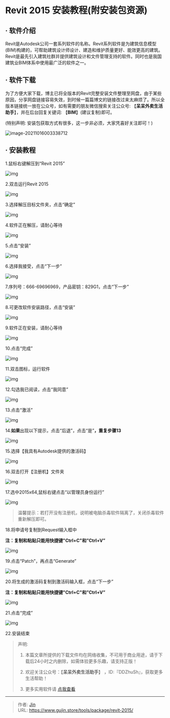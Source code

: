 # Revit 2015 安装教程(附安装包资源)


## · 软件介绍
Revit是Autodesk公司一套系列软件的名称。Revit系列软件是为建筑信息模型(BIM)构建的，可帮助建筑设计师设计、建造和维护质量更好、能效更高的建筑。Revit是最先引入建筑社群并提供建筑设计和文件管理支持的软件。同时也是我国建筑业BIM体系中使用最广泛的软件之一。

## · 软件下载
为了方便大家下载，博主已将全版本的Revit完整安装文件整理至网盘，由于某些原因，分享网盘链接容易失效，到时候一篇篇博文的链接改过来太麻烦了。所以全版本链接统一放在公众号，如有需要的朋友微信搜索关注公众号: 【**呆呆外卖生活助手**】，并在后台回复关键词: 【**BIM**】(建议复制)即可。

(特别声明: 安装包获取方式有很多，这一步非必须，大家凭喜好关注即可！)

![image-20211016003338712](https://img.gujin.store/img/image-20211016003338712.png)

## · 安装教程

1.鼠标右键解压到“Revit 2015”

![img](https://img.gujin.store/img/v2-113231bd93a8a56a3da860ca158f083f_720w.png)

2.双击运行Revit 2015

![img](https://img.gujin.store/img/v2-9cfcb92c01f1dafb5eccbf949dbd59e2_720w.png)

3.选择解压目标文件夹，点击“确定”

![img](https://img.gujin.store/img/v2-b4e51c6c0aef507290372a5121ad5d55_720w.png)

4.软件正在解压，请耐心等待

![img](https://img.gujin.store/img/v2-daa3668f6a7cb079975a78205dab8534_720w.png)

5.点击“安装”

![img](https://img.gujin.store/img/v2-8e12175d28f7c96ab9d9e7b0e4c29a42_720w.png)

6.选择我接受，点击“下一步”

![img](https://img.gujin.store/img/v2-c9a508e443350c9bc063c88ef539644d_720w.png)

7.序列号：666-69696969，产品密钥：829G1，点击“下一步”

![img](https://img.gujin.store/img/v2-bbd05a0995e3102521f54c0210846fd0_720w.png)

8.可更改软件安装路径，点击“安装”

![img](https://img.gujin.store/img/v2-cc7e0e2c77c40e997c1831ca945e4d69_720w.png)

9.软件正在安装，请耐心等待

![img](https://img.gujin.store/img/v2-17cf974128cbce9bacdba6c718b65ee8_720w.png)

10.点击“完成”

![img](https://img.gujin.store/img/v2-0ead11d0682337e2ea47b8bc2d4184f6_720w.png)

11.双击图标，运行软件

![img](https://img.gujin.store/img/v2-6c6faed274685688f911e856e5bdb60d_720w.png)

12.勾选我已阅读，点击“我同意”

![img](https://img.gujin.store/img/v2-aaec32f75506f78ab4ba373f29f44253_720w.png)

13.点击“激活”

![img](https://img.gujin.store/img/v2-7d3ee8a1f78d9fbb7853269fe171768c_720w.png)

14.**如果**出现以下提示，点击“后退”，点击“是”**，重复步骤13**

![img](https://img.gujin.store/img/v2-fdd3f5594a90dbcde4b272a3a614f263_720w.png)

15.选择【我具有Autodesk提供的激活码】

![img](https://img.gujin.store/img/v2-4793599e6bd7d765a7ba55f1b152f738_720w.png)

16.双击打开【注册机】文件夹

![img](https://img.gujin.store/img/v2-be6aa96764d8486d546b3946d4feed3d_720w.png)

17.选中2015x64,鼠标右键点击“以管理员身份运行”

![img](https://img.gujin.store/img/v2-40ff95e09e0a461675cacb6b36ada8bf_720w.png)

> 温馨提示：若打开没有注册机，说明被电脑杀毒软件隔离了，关闭杀毒软件重新解压即可。

18.将申请号复制到Request输入框中

**注：复制和粘贴只能用快捷键"Ctrl+C"和”Ctrl+V”**

![img](https://img.gujin.store/img/v2-c91d8f575e90d75f70501174902e95e7_720w.png)

19.点击“Patch”，再点击“Generate”

![img](https://img.gujin.store/img/v2-be4b066cd36f0056a5efda93aa4f1398_720w.png)

20.将生成的激活码复制到激活码输入框，点击“下一步”

**注：复制和粘贴只能用快捷键"Ctrl+C"和”Ctrl+V”**

![img](https://img.gujin.store/img/v2-333de2b990d018197fea1d6d13e48c00_720w.png)

21.点击“完成”

![img](https://img.gujin.store/img/v2-ec96db873dee65c3e29b64700a516138_720w.png)

22.安装结束



> 声明: 
>
> 1. 本篇文章所提供的下载文件均在网络收集，不可用于商业用途，请于下载后24小时之内删除，如需体验更多乐趣，请支持正版！
>
> 2. 欢迎关注公众号：【**呆呆外卖生活助手**】 ，ID:『DDZhuSh』，获取更多生活帮助！
>
> 3. 更多实用软件请  [点我查看](/tools)

---

> 作者: [Jin](https://img.gujin.store/img/favicon.ico)  
> URL: https://www.gujin.store/tools/package/revit-2015/  


